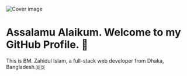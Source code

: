 ![Cover image](https://i.ibb.co/qnnnyR2/My-Developer-Cover-photo.png)

# Assalamu Alaikum. Welcome to my GitHub Profile. 👋

This is BM. Zahidul Islam, a full-stack web developer from Dhaka, Bangladesh.:bangladesh:
<!--
**Zahid-BM/zahid-BM** is a ✨ _special_ ✨ repository because its `README.md` (this file) appears on your GitHub profile.

Here are some ideas to get you started:

- 🔭 I’m currently working on ...
- 🌱 I’m currently learning ...
- 👯 I’m looking to collaborate on ...
- 🤔 I’m looking for help with ...
- 💬 Ask me about ...
- 📫 How to reach me: ...
- 😄 Pronouns: ...
- ⚡ Fun fact: ...
-->
